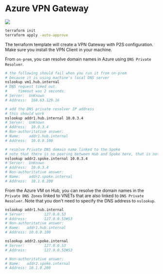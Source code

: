 # Azure VPN Gateway

![](images/architecture.png)

```sh
terraform init
terraform apply -auto-approve
```

The terraform template will create a VPN Gateway with P2S configuration.
Make sure you install the VPN Client in your machine.

From `on-prem`, you can resolve domain names in Azure using `DNS Private Resolver`.

```sh
# the following should fail when you run it from on-prem
# because it is using machine's local DNS server
nslookup vm1.hub.internal
# DNS request timed out.
#     timeout was 2 seconds.
# Server:  UnKnown
# Address:  168.63.129.16

# add the DNS private resolver IP address
# this should work
nslookup addr1.hub.internal 10.0.3.4
# Server:  UnKnown
# Address:  10.0.3.4
# Non-authoritative answer:
# Name:    addr1.hub.internal
# Address:  10.0.0.100

# resolve Private DNS domain name linked to the Spoke
# note that there is no peering between Hub and Spoke here, that is not required for DNS resolution.
nslookup addr2.spoke.internal 10.0.3.4
# Server:  UnKnown
# Address:  10.0.3.4
# Non-authoritative answer:
# Name:    addr2.spoke.internal
# Address:  10.1.0.200
```

From the Azure VM on Hub, you can resolve the domain names in the `Private DNS Zones` linked to VNETs that are also linked to `DNS Private Resolver`.
Note that you don't need to specify the DNS address to `nslookup`.

```sh
nslookup addr1.hub.internal
# Server:         127.0.0.53
# Address:        127.0.0.53#53
# Non-authoritative answer:
# Name:   addr1.hub.internal
# Address: 10.0.0.100

nslookup addr2.spoke.internal
# Server:         127.0.0.53
# Address:        127.0.0.53#53

# Non-authoritative answer:
# Name:   addr2.spoke.internal
# Address: 10.1.0.200
```